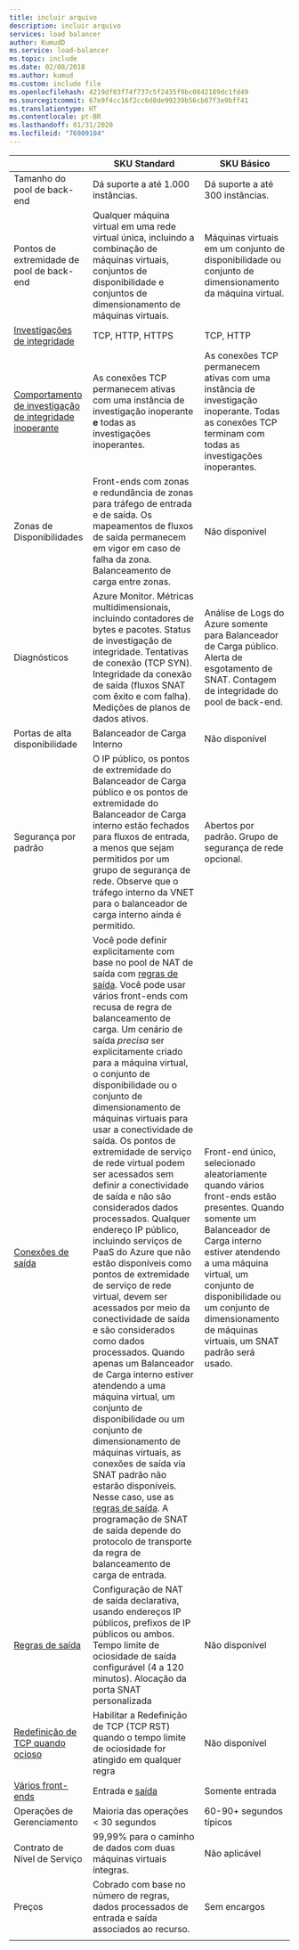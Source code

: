 ```yaml
---
title: incluir arquivo
description: incluir arquivo
services: load balancer
author: KumudD
ms.service: load-balancer
ms.topic: include
ms.date: 02/08/2018
ms.author: kumud
ms.custom: include file
ms.openlocfilehash: 4219df03f74f737c5f2435f9bc0842189dc1fd49
ms.sourcegitcommit: 67e9f4cc16f2cc6d8de99239b56cb87f3e9bff41
ms.translationtype: HT
ms.contentlocale: pt-BR
ms.lasthandoff: 01/31/2020
ms.locfileid: "76909104"
---
```

| | SKU Standard | SKU Básico |
| --- | --- | --- |
| Tamanho do pool de back-end | Dá suporte a até 1.000 instâncias. | Dá suporte a até 300 instâncias. |
| Pontos de extremidade de pool de back-end | Qualquer máquina virtual em uma rede virtual única, incluindo a combinação de máquinas virtuais, conjuntos de disponibilidade e conjuntos de dimensionamento de máquinas virtuais. | Máquinas virtuais em um conjunto de disponibilidade ou conjunto de dimensionamento da máquina virtual. |
| [Investigações de integridade](../articles/load-balancer/load-balancer-custom-probe-overview.md#types) | TCP, HTTP, HTTPS | TCP, HTTP |
| [Comportamento de investigação de integridade inoperante](../articles/load-balancer/load-balancer-custom-probe-overview.md#probedown) | As conexões TCP permanecem ativas com uma instância de investigação inoperante __e__ todas as investigações inoperantes. | As conexões TCP permanecem ativas com uma instância de investigação inoperante. Todas as conexões TCP terminam com todas as investigações inoperantes. |
| Zonas de Disponibilidades | Front-ends com zonas e redundância de zonas para tráfego de entrada e de saída. Os mapeamentos de fluxos de saída permanecem em vigor em caso de falha da zona. Balanceamento de carga entre zonas. | Não disponível |
| Diagnósticos | Azure Monitor. Métricas multidimensionais, incluindo contadores de bytes e pacotes. Status de investigação de integridade. Tentativas de conexão (TCP SYN). Integridade da conexão de saída (fluxos SNAT com êxito e com falha). Medições de planos de dados ativos. | Análise de Logs do Azure somente para Balanceador de Carga público. Alerta de esgotamento de SNAT. Contagem de integridade do pool de back-end. |
| Portas de alta disponibilidade | Balanceador de Carga Interno | Não disponível |
| Segurança por padrão | O IP público, os pontos de extremidade do Balanceador de Carga público e os pontos de extremidade do Balanceador de Carga interno estão fechados para fluxos de entrada, a menos que sejam permitidos por um grupo de segurança de rede. Observe que o tráfego interno da VNET para o balanceador de carga interno ainda é permitido. | Abertos por padrão. Grupo de segurança de rede opcional. |
| [Conexões de saída](../articles/load-balancer/load-balancer-outbound-connections.md) | Você pode definir explicitamente com base no pool de NAT de saída com [regras de saída](../articles/load-balancer/load-balancer-outbound-rules-overview.md). Você pode usar vários front-ends com recusa de regra de balanceamento de carga. Um cenário de saída _precisa_ ser explicitamente criado para a máquina virtual, o conjunto de disponibilidade ou o conjunto de dimensionamento de máquinas virtuais para usar a conectividade de saída. Os pontos de extremidade de serviço de rede virtual podem ser acessados sem definir a conectividade de saída e não são considerados dados processados. Qualquer endereço IP público, incluindo serviços de PaaS do Azure que não estão disponíveis como pontos de extremidade de serviço de rede virtual, devem ser acessados por meio da conectividade de saída e são considerados como dados processados. Quando apenas um Balanceador de Carga interno estiver atendendo a uma máquina virtual, um conjunto de disponibilidade ou um conjunto de dimensionamento de máquinas virtuais, as conexões de saída via SNAT padrão não estarão disponíveis. Nesse caso, use as [regras de saída](../articles/load-balancer/load-balancer-outbound-rules-overview.md). A programação de SNAT de saída depende do protocolo de transporte da regra de balanceamento de carga de entrada. | Front-end único, selecionado aleatoriamente quando vários front-ends estão presentes. Quando somente um Balanceador de Carga interno estiver atendendo a uma máquina virtual, um conjunto de disponibilidade ou um conjunto de dimensionamento de máquinas virtuais, um SNAT padrão será usado. |
| [Regras de saída](../articles/load-balancer/load-balancer-outbound-rules-overview.md) | Configuração de NAT de saída declarativa, usando endereços IP públicos, prefixos de IP públicos ou ambos. Tempo limite de ociosidade de saída configurável (4 a 120 minutos). Alocação da porta SNAT personalizada | Não disponível |
| [Redefinição de TCP quando ocioso](../articles/load-balancer/load-balancer-tcp-reset.md) | Habilitar a Redefinição de TCP (TCP RST) quando o tempo limite de ociosidade for atingido em qualquer regra | Não disponível |
| [Vários front-ends](../articles/load-balancer/load-balancer-multivip-overview.md) | Entrada e [saída](../articles/load-balancer/load-balancer-outbound-connections.md) | Somente entrada |
| Operações de Gerenciamento | Maioria das operações < 30 segundos | 60-90+ segundos típicos |
| Contrato de Nível de Serviço | 99,99% para o caminho de dados com duas máquinas virtuais íntegras. | Não aplicável | 
| Preços | Cobrado com base no número de regras, dados processados de entrada e saída associados ao recurso. | Sem encargos |
|  |  |  |

